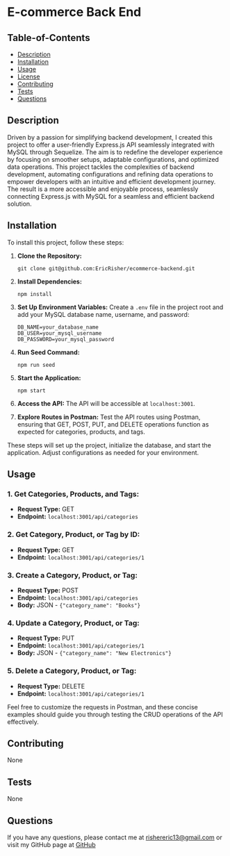 
  # E-commerce Back End


   ## Table-of-Contents

  * [Description](#description)
  * [Installation](#installation)
  * [Usage](#usage)
  * [License](#license)
  * [Contributing](#contributing)
  * [Tests](#tests)
  * [Questions](#questions)
 

  ## Description

Driven by a passion for simplifying backend development, I created this project to offer a user-friendly Express.js API seamlessly integrated with MySQL through Sequelize. The aim is to redefine the developer experience by focusing on smoother setups, adaptable configurations, and optimized data operations. This project tackles the complexities of backend development, automating configurations and refining data operations to empower developers with an intuitive and efficient development journey. The result is a more accessible and enjoyable process, seamlessly connecting Express.js with MySQL for a seamless and efficient backend solution.
 

  ## Installation
  To install this project, follow these steps:

1. **Clone the Repository:**
   ```
   git clone git@github.com:EricRisher/ecommerce-backend.git
   ```

2. **Install Dependencies:**
   ```
   npm install
   ```

3. **Set Up Environment Variables:**
   Create a `.env` file in the project root and add your MySQL database name, username, and password:
   ```
   DB_NAME=your_database_name
   DB_USER=your_mysql_username
   DB_PASSWORD=your_mysql_password
   ```

4. **Run Seed Command:**
   ```
   npm run seed
   ```

6. **Start the Application:**
   ```
   npm start
   ```

7. **Access the API:**
   The API will be accessible at `localhost:3001`.

8. **Explore Routes in Postman:**
   Test the API routes using Postman, ensuring that GET, POST, PUT, and DELETE operations function as expected for categories, products, and tags.

These steps will set up the project, initialize the database, and start the application. Adjust configurations as needed for your environment.

  ## Usage
### 1. **Get Categories, Products, and Tags:**
   - **Request Type:** GET
   - **Endpoint:** `localhost:3001/api/categories`

### 2. **Get Category, Product, or Tag by ID:**
   - **Request Type:** GET
   - **Endpoint:** `localhost:3001/api/categories/1`

### 3. **Create a Category, Product, or Tag:**
   - **Request Type:** POST
   - **Endpoint:** `localhost:3001/api/categories`
   - **Body:** JSON - `{"category_name": "Books"}`

### 4. **Update a Category, Product, or Tag:**
   - **Request Type:** PUT
   - **Endpoint:** `localhost:3001/api/categories/1`
   - **Body:** JSON - `{"category_name": "New Electronics"}`

### 5. **Delete a Category, Product, or Tag:**
   - **Request Type:** DELETE
   - **Endpoint:** `localhost:3001/api/categories/1`

Feel free to customize the requests in Postman, and these concise examples should guide you through testing the CRUD operations of the API effectively.

  ## Contributing
  None

  ## Tests
  None

  ## Questions
  If you have any questions, please contact me at 
  rishereric13@gmail.com
  or visit my GitHub page at
  [GitHub](https://github.com/EricRisher)

